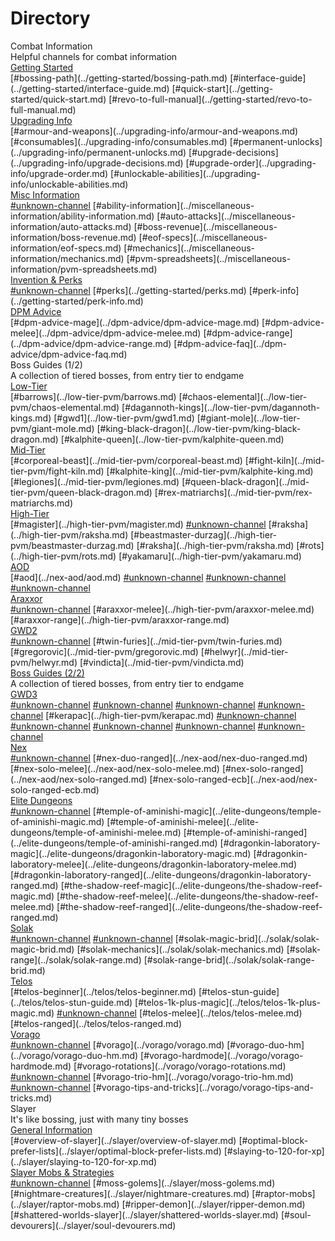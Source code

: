 # Directory



<div class="flex-vertical whitney theme-dark">
<div class="chat flex-vertical flex-spacer">
<div class="content flex-spacer flex-horizontal">
<div class="flex-spacer flex-vertical messages-wrapper">
<div class="scroller-wrap">
<div class="scroller messages">
<div class="message-group hide-overflow">
<div class="comment">
<div class="message first">
<div class="accessory">

<div class="embed-wrapper">
<div class="embed-color-pill" style="background-color: rgb(0, 153, 255);"></div>
<div class="embed embed-rich">
<div class="embed-content">
<div class="embed-content-inner">

<div class="embed-title" >Combat Information
</div>
<div class="embed-description markup" >Helpful channels for combat information
</div>
<div class="embed-fields"><div class="embed-field embed-field-inline" ><div class="embed-field-name" ><u>Getting Started</u>
</div><div class="embed-field-value markup" >[#bossing-path](../getting-started/bossing-path.md)
[#interface-guide](../getting-started/interface-guide.md)
[#quick-start](../getting-started/quick-start.md)
[#revo-to-full-manual](../getting-started/revo-to-full-manual.md)
</div></div><div class="embed-field embed-field-inline" ><div class="embed-field-name" ><u>Upgrading Info</u>
</div><div class="embed-field-value markup" >[#armour-and-weapons](../upgrading-info/armour-and-weapons.md)
[#consumables](../upgrading-info/consumables.md)
[#permanent-unlocks](../upgrading-info/permanent-unlocks.md)
[#upgrade-decisions](../upgrading-info/upgrade-decisions.md)
[#upgrade-order](../upgrading-info/upgrade-order.md)
[#unlockable-abilities](../upgrading-info/unlockable-abilities.md)
</div></div><div class="embed-field embed-field-inline" ><div class="embed-field-name" ><u>Misc Information</u>
</div><div class="embed-field-value markup" ><a href="" class="inactiveLink">#unknown-channel</a>
[#ability-information](../miscellaneous-information/ability-information.md)
[#auto-attacks](../miscellaneous-information/auto-attacks.md)
[#boss-revenue](../miscellaneous-information/boss-revenue.md)
[#eof-specs](../miscellaneous-information/eof-specs.md)
[#mechanics](../miscellaneous-information/mechanics.md)
[#pvm-spreadsheets](../miscellaneous-information/pvm-spreadsheets.md)
</div></div><div class="embed-field embed-field-inline" ><div class="embed-field-name" ><u>Invention & Perks</u>
</div><div class="embed-field-value markup" ><a href="" class="inactiveLink">#unknown-channel</a>
[#perks](../getting-started/perks.md)
[#perk-info](../getting-started/perk-info.md)
</div></div><div class="embed-field embed-field-inline" ><div class="embed-field-name" ><u>DPM Advice</u>
</div><div class="embed-field-value markup" >[#dpm-advice-mage](../dpm-advice/dpm-advice-mage.md)
[#dpm-advice-melee](../dpm-advice/dpm-advice-melee.md)
[#dpm-advice-range](../dpm-advice/dpm-advice-range.md)
[#dpm-advice-faq](../dpm-advice/dpm-advice-faq.md)
</div></div></div>
</div>

</div>


</div></div></div></div></div></div></div></div></div></div></div></div>   




<div class="flex-vertical whitney theme-dark">
<div class="chat flex-vertical flex-spacer">
<div class="content flex-spacer flex-horizontal">
<div class="flex-spacer flex-vertical messages-wrapper">
<div class="scroller-wrap">
<div class="scroller messages">
<div class="message-group hide-overflow">
<div class="comment">
<div class="message first">
<div class="accessory">

<div class="embed-wrapper">
<div class="embed-color-pill" style="background-color: rgb(0, 153, 255);"></div>
<div class="embed embed-rich">
<div class="embed-content">
<div class="embed-content-inner">

<div class="embed-title" >Boss Guides (1/2)
</div>
<div class="embed-description markup" >A collection of tiered bosses, from entry tier to endgame
</div>
<div class="embed-fields"><div class="embed-field embed-field-inline" ><div class="embed-field-name" ><u>Low-Tier</u>
</div><div class="embed-field-value markup" >[#barrows](../low-tier-pvm/barrows.md)
[#chaos-elemental](../low-tier-pvm/chaos-elemental.md)
[#dagannoth-kings](../low-tier-pvm/dagannoth-kings.md)
[#gwd1](../low-tier-pvm/gwd1.md)
[#giant-mole](../low-tier-pvm/giant-mole.md)
[#king-black-dragon](../low-tier-pvm/king-black-dragon.md)
[#kalphite-queen](../low-tier-pvm/kalphite-queen.md)
</div></div><div class="embed-field embed-field-inline" ><div class="embed-field-name" ><u>Mid-Tier</u>
</div><div class="embed-field-value markup" >[#corporeal-beast](../mid-tier-pvm/corporeal-beast.md)
[#fight-kiln](../mid-tier-pvm/fight-kiln.md)
[#kalphite-king](../mid-tier-pvm/kalphite-king.md)
[#legiones](../mid-tier-pvm/legiones.md)
[#queen-black-dragon](../mid-tier-pvm/queen-black-dragon.md)
[#rex-matriarchs](../mid-tier-pvm/rex-matriarchs.md)
</div></div><div class="embed-field embed-field-inline" ><div class="embed-field-name" ><u>High-Tier</u>
</div><div class="embed-field-value markup" >[#magister](../high-tier-pvm/magister.md)
<a href="" class="inactiveLink">#unknown-channel</a>
[#raksha](../high-tier-pvm/raksha.md)
[#beastmaster-durzag](../high-tier-pvm/beastmaster-durzag.md)
[#raksha](../high-tier-pvm/raksha.md)
[#rots](../high-tier-pvm/rots.md)
[#yakamaru](../high-tier-pvm/yakamaru.md)
</div></div><div class="embed-field embed-field-inline" ><div class="embed-field-name" ><u>AOD</u>
</div><div class="embed-field-value markup" >[#aod](../nex-aod/aod.md)
<a href="" class="inactiveLink">#unknown-channel</a>
<a href="" class="inactiveLink">#unknown-channel</a>
<a href="" class="inactiveLink">#unknown-channel</a>
</div></div><div class="embed-field embed-field-inline" ><div class="embed-field-name" ><u>Araxxor</u>
</div><div class="embed-field-value markup" ><a href="" class="inactiveLink">#unknown-channel</a>
[#araxxor-melee](../high-tier-pvm/araxxor-melee.md)
[#araxxor-range](../high-tier-pvm/araxxor-range.md)
</div></div><div class="embed-field embed-field-inline" ><div class="embed-field-name" ><u>GWD2</u>
</div><div class="embed-field-value markup" ><a href="" class="inactiveLink">#unknown-channel</a>
[#twin-furies](../mid-tier-pvm/twin-furies.md)
[#gregorovic](../mid-tier-pvm/gregorovic.md)
[#helwyr](../mid-tier-pvm/helwyr.md)
[#vindicta](../mid-tier-pvm/vindicta.md)
</div></div></div>
</div>

</div>


</div></div></div></div></div></div></div></div></div></div></div></div>   




<div class="flex-vertical whitney theme-dark">
<div class="chat flex-vertical flex-spacer">
<div class="content flex-spacer flex-horizontal">
<div class="flex-spacer flex-vertical messages-wrapper">
<div class="scroller-wrap">
<div class="scroller messages">
<div class="message-group hide-overflow">
<div class="comment">
<div class="message first">
<div class="accessory">

<div class="embed-wrapper">
<div class="embed-color-pill" style="background-color: rgb(0, 153, 255);"></div>
<div class="embed embed-rich">
<div class="embed-content">
<div class="embed-content-inner">

<div class="embed-title" ><u>Boss Guides (2/2)</u>
</div>
<div class="embed-description markup" >A collection of tiered bosses, from entry tier to endgame
</div>
<div class="embed-fields"><div class="embed-field embed-field-inline" ><div class="embed-field-name" ><u>GWD3</u>
</div><div class="embed-field-value markup" ><a href="" class="inactiveLink">#unknown-channel</a>
<a href="" class="inactiveLink">#unknown-channel</a>
<a href="" class="inactiveLink">#unknown-channel</a>
<a href="" class="inactiveLink">#unknown-channel</a>
[#kerapac](../high-tier-pvm/kerapac.md)
<a href="" class="inactiveLink">#unknown-channel</a>
<a href="" class="inactiveLink">#unknown-channel</a>
<a href="" class="inactiveLink">#unknown-channel</a>
<a href="" class="inactiveLink">#unknown-channel</a>
<a href="" class="inactiveLink">#unknown-channel</a>
</div></div><div class="embed-field embed-field-inline" ><div class="embed-field-name" ><u>Nex</u>
</div><div class="embed-field-value markup" ><a href="" class="inactiveLink">#unknown-channel</a>
[#nex-duo-ranged](../nex-aod/nex-duo-ranged.md)
[#nex-solo-melee](../nex-aod/nex-solo-melee.md)
[#nex-solo-ranged](../nex-aod/nex-solo-ranged.md)
[#nex-solo-ranged-ecb](../nex-aod/nex-solo-ranged-ecb.md)
</div></div><div class="embed-field embed-field-inline" ><div class="embed-field-name" ><u>Elite Dungeons</u>
</div><div class="embed-field-value markup" ><a href="" class="inactiveLink">#unknown-channel</a>
[#temple-of-aminishi-magic](../elite-dungeons/temple-of-aminishi-magic.md)
[#temple-of-aminishi-melee](../elite-dungeons/temple-of-aminishi-melee.md)
[#temple-of-aminishi-ranged](../elite-dungeons/temple-of-aminishi-ranged.md)
[#dragonkin-laboratory-magic](../elite-dungeons/dragonkin-laboratory-magic.md)
[#dragonkin-laboratory-melee](../elite-dungeons/dragonkin-laboratory-melee.md)
[#dragonkin-laboratory-ranged](../elite-dungeons/dragonkin-laboratory-ranged.md)
[#the-shadow-reef-magic](../elite-dungeons/the-shadow-reef-magic.md)
[#the-shadow-reef-melee](../elite-dungeons/the-shadow-reef-melee.md)
[#the-shadow-reef-ranged](../elite-dungeons/the-shadow-reef-ranged.md)
</div></div><div class="embed-field embed-field-inline" ><div class="embed-field-name" ><u>Solak</u>
</div><div class="embed-field-value markup" ><a href="" class="inactiveLink">#unknown-channel</a>
<a href="" class="inactiveLink">#unknown-channel</a>
[#solak-magic-brid](../solak/solak-magic-brid.md)
[#solak-mechanics](../solak/solak-mechanics.md)
[#solak-range](../solak/solak-range.md)
[#solak-range-brid](../solak/solak-range-brid.md)
</div></div><div class="embed-field embed-field-inline" ><div class="embed-field-name" ><u>Telos</u>
</div><div class="embed-field-value markup" >[#telos-beginner](../telos/telos-beginner.md)
[#telos-stun-guide](../telos/telos-stun-guide.md)
[#telos-1k-plus-magic](../telos/telos-1k-plus-magic.md)
<a href="" class="inactiveLink">#unknown-channel</a>
[#telos-melee](../telos/telos-melee.md)
[#telos-ranged](../telos/telos-ranged.md)
</div></div><div class="embed-field embed-field-inline" ><div class="embed-field-name" ><u>Vorago</u>
</div><div class="embed-field-value markup" ><a href="" class="inactiveLink">#unknown-channel</a>
[#vorago](../vorago/vorago.md)
[#vorago-duo-hm](../vorago/vorago-duo-hm.md)
[#vorago-hardmode](../vorago/vorago-hardmode.md)
[#vorago-rotations](../vorago/vorago-rotations.md)
<a href="" class="inactiveLink">#unknown-channel</a>
[#vorago-trio-hm](../vorago/vorago-trio-hm.md)
<a href="" class="inactiveLink">#unknown-channel</a>
[#vorago-tips-and-tricks](../vorago/vorago-tips-and-tricks.md)
</div></div></div>
</div>

</div>


</div></div></div></div></div></div></div></div></div></div></div></div>   




<div class="flex-vertical whitney theme-dark">
<div class="chat flex-vertical flex-spacer">
<div class="content flex-spacer flex-horizontal">
<div class="flex-spacer flex-vertical messages-wrapper">
<div class="scroller-wrap">
<div class="scroller messages">
<div class="message-group hide-overflow">
<div class="comment">
<div class="message first">
<div class="accessory">

<div class="embed-wrapper">
<div class="embed-color-pill" style="background-color: rgb(0, 153, 255);"></div>
<div class="embed embed-rich">
<div class="embed-content">
<div class="embed-content-inner">

<div class="embed-title" >Slayer
</div>
<div class="embed-description markup" >It's like bossing, just with many tiny bosses
</div>
<div class="embed-fields"><div class="embed-field embed-field-inline" ><div class="embed-field-name" ><u>General Information</u>
</div><div class="embed-field-value markup" >[#overview-of-slayer](../slayer/overview-of-slayer.md)
[#optimal-block-prefer-lists](../slayer/optimal-block-prefer-lists.md)
[#slaying-to-120-for-xp](../slayer/slaying-to-120-for-xp.md)
</div></div><div class="embed-field embed-field-inline" ><div class="embed-field-name" ><u>Slayer Mobs & Strategies</u>
</div><div class="embed-field-value markup" ><a href="" class="inactiveLink">#unknown-channel</a>
[#moss-golems](../slayer/moss-golems.md)
[#nightmare-creatures](../slayer/nightmare-creatures.md)
[#raptor-mobs](../slayer/raptor-mobs.md)
[#ripper-demon](../slayer/ripper-demon.md)
[#shattered-worlds-slayer](../slayer/shattered-worlds-slayer.md)
[#soul-devourers](../slayer/soul-devourers.md)
</div></div></div>
</div>

</div>


</div></div></div></div></div></div></div></div></div></div></div></div>   


